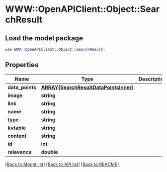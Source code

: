 # WWW::OpenAPIClient::Object::SearchResult

## Load the model package
```perl
use WWW::OpenAPIClient::Object::SearchResult;
```

## Properties
Name | Type | Description | Notes
------------ | ------------- | ------------- | -------------
**data_points** | [**ARRAY[SearchResultDataPointsInner]**](SearchResultDataPointsInner.md) |  | [optional] 
**image** | **string** |  | [optional] 
**link** | **string** |  | [optional] 
**name** | **string** |  | 
**type** | **string** |  | [optional] 
**kvtable** | **string** |  | [optional] 
**content** | **string** |  | [optional] 
**id** | **int** |  | [optional] 
**relevance** | **double** |  | [optional] 

[[Back to Model list]](../README.md#documentation-for-models) [[Back to API list]](../README.md#documentation-for-api-endpoints) [[Back to README]](../README.md)


